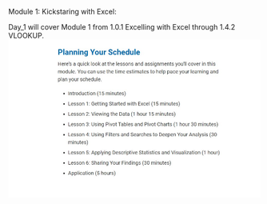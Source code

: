 Module 1: Kickstaring with Excel:

Day_1 will cover Module 1 from 1.0.1 Excelling with Excel through 1.4.2 VLOOKUP.
![Planning Schedule](../Images/01-Lesson-Planning-Your-Schedule.jpg)